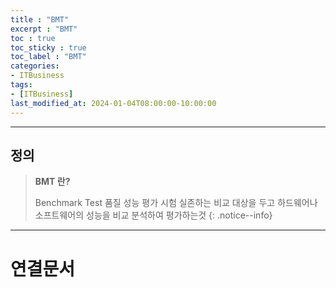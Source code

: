 ```yaml
---
title : "BMT"
excerpt : "BMT"
toc : true
toc_sticky : true
toc_label : "BMT"
categories:
- ITBusiness
tags:
- [ITBusiness]
last_modified_at: 2024-01-04T08:00:00-10:00:00
---
```

  
---
  
## 정의
> **BMT 란?**  
>
> Benchmark Test
> 품질 성능 평가 시험
> 실존하는 비교 대상을 두고 하드웨어나 소프트웨어의 성능을 비교 분석하여 평가하는것 
{: .notice--info}  

---
  
# 연결문서
